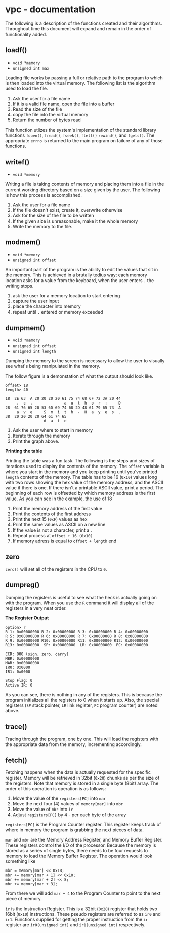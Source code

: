 # vpc - documentation

The following is a description of the functions created and their
algorithms. Throughout time this document will expand and remain in the
order of functionality added.

## loadf()

* `void *memory`
* `unsigned int max`

Loading file works by passing a full or relative path to the program
to which is then loaded into the virtual memory. The following list is
the algorithm used to load the file.

1. Ask the user for a file name
2. If it is a valid file name, open the file into a buffer
3. Read the size of the file
4. copy the file into the virtual memory
5. Return the number of bytes read

This function utlizes the system's implementation of the standard
library functions `fopen()`, `fread()`, `fseek()`, `ftell()`
 `rewind()`, and  `fgets()`. The appropriate `errno` is returned
to the main program on failure of any of those functions. 

## writef()

* `void *memory`

Writing a file is taking contents of memory and placing them into a
file in the current working directory based on a size given by the
user. The following is how this process is accomplished.

1. Ask the user for a file name
2. If the file doesn't exist, create it, overwrite otherwise
3. Ask for the size of the file to be written
4. If the given size is unreasonable, make it the whole memory
5. Write the memory to the file.

## modmem()

* `void *memory`
* `unsigned int offset`

An important part of the program is the ability to edit the values
that sit in the memory. This is achieved in a brutally tedius way;
each memory location asks for a value from the keyboard, when the
user enters `.` the writing stops.

1. ask the user for a memory location to start entering
2. capture the user input
3. place the character into memory
4. repeat until `.` entered or memory exceeded

## dumpmem()

* `void *memory`
* `unsigned int offset`
* `unsigned int length`

Dumping the memory to the screen is necessary to allow the user to
visually see what's being manipulated in the memory.

The follow figure is a demonstation of what the output should look
like.

    offset> 18
    length> 40
    
    18  2E 63  A 20 20 20 20 61 75 74 68 6F 72 3A 20 44 
         .  c  .              a  u  t  h  o  r  :     D 
    28  61 76 65 20 53 6D 69 74 68 2D 48 61 79 65 73  A 
         a  v  e     S  m  i  t  h  -  H  a  y  e  s  . 
    38  20 20 20 20 64 61 74 65 
                     d  a  t  e

1. Ask the user where to start in memory
2. Iterate through the memory 
3. Print the graph above.

**Printing the table**

Printing the table was a fun task. The following is the steps and
sizes of iterations used to display the contents of the memory. The
`offset` variable is where you start in the memory and you keep
printing until you've printed `length` contents of the memory. The
table has to be 16 (`0x10`) values long with two rows showing the
hex value of the memory address, and the ASCII value if there is one.
If there isn't a printable ASCII value, print a period. The beginning
of each row is offsetted by which memory address is the first value. As
you can see in the example, the use of 18

1. Print the memory address of the first value
2. Print the contents of the first address
3. Print the next 15 (`0xF`) values as hex
4. Print the same values as ASCII on a new line
5. If the value is not a character, print a `.`
6. Repeat process at `offset + 16 (0x10)`
7. If memory adress is equal to `offset + length` end

## zero

`zero()` will set all of the registers in the CPU to `0`.

## dumpreg()

Dumping the registers is useful to see what the heck is actually going
on with the program. When you use the `R` command it will display all
of the registers in a very neat order.

**The Register Output**

    option> r
    R 1: 0x00000000 R 2: 0x00000000 R 3: 0x00000000 R 4: 0x00000000 
    R 5: 0x00000000 R 6: 0x00000000 R 7: 0x00000000 R 8: 0x00000000 
    R 9: 0x00000000 R10: 0x00000000 R11: 0x00000000 R12: 0x00000000 
    R13: 0x00000000  SP: 0x00000000  LR: 0x00000000  PC: 0x00000000
    
    CCR: 000 (sign, zero, carry)
    MBR: 0x00000000
    MAR: 0x00000000
    IR0: 0x0000
    IR1: 0x0000
    
    Stop Flag: 0
    Active IR: 0

As you can see, there is nothing in any of the registers. This is
because the program initializes all the registers to 0 when it starts
up. Also, the special registers (`SP` stack pointer, `LR` link
register, `PC` program counter) are noted above.

## trace()

Tracing through the program, one by one. This will load the registers
with the appropriate data from the memory, incrementing accordingly.

## fetch()

Fetching happens when the data is actually requested for the specific
register. Memory will be retrieved in 32bit (`0x20`) chunks as per the
size of the registers. Note that memory is stored in a single byte
(8bit) array. The order of this operation is operation is as follows:

1. Move the value of the `registers[PC]` into `mar`
2. Move the next four (4) values of `memory[mar]` into `mbr`
3. Move the value of `mbr` into `ir`
4. Adjust `registers[PC]` by 4 - per each byte of the array

`registers[PC]` is the Program Counter register. This register keeps
track of where in memory the program is grabbing the next pieces of
data.

`mar` and `mbr` are the Memory Address Register, and Memory Buffer
Register. These registers control the I/O of the processor. Because
the memory is stored as a series of single bytes, there needs to be
four requests to memory to load the Memory Buffer Register. The
operation would look something like

    mbr = memory[mar] << 0x18;
    mbr += memory[mar + 1] << 0x10;
    mbr += memory[mar + 2] << 8;
    mbr += memory[mar + 3];

From there we will add `mar + 4` to the Program Counter to point to the
next piece of memory.

`ir` is the Instruction Register. This is a 32bit (`0x20`) register
that holds two 16bit (`0x10`) instructions. These pseudo registers are
referred to as `ir0` and `ir1`. Functions supplied for getting the
proper instruction from the `ir` register are `ir0(unsigned int)` and
`ir1(unsigned int)` respectively.
